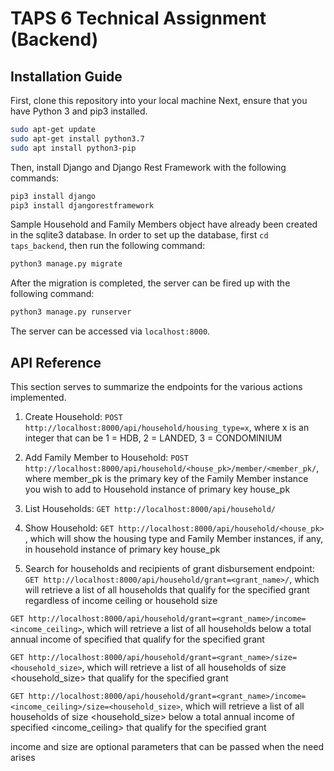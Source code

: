 # TAPS 6 Technical Assignment (Backend)
 
## Installation Guide
First, clone this repository into your local machine
Next, ensure that you have Python 3 and pip3 installed.
```bash
sudo apt-get update 
sudo apt-get install python3.7
sudo apt install python3-pip
```
Then, install Django and Django Rest Framework with the following commands:

```bash
pip3 install django
pip3 install djangorestframework
```

Sample Household and Family Members object have already been created in the sqlite3 database. 
In order to set up the database, first ```cd taps_backend```, then run the following command:

```python
python3 manage.py migrate
```

After the migration is completed, the server can be fired up with the following command:

```python
python3 manage.py runserver
```

The server can be accessed via ```localhost:8000```.

## API Reference

This section serves to summarize the endpoints for the various actions implemented.
1) Create Household: ```POST http://localhost:8000/api/household/housing_type=x```, where x is an integer that can be 1 = HDB, 2 = LANDED, 3 = CONDOMINIUM

2) Add Family Member to Household: ```POST http://localhost:8000/api/household/<house_pk>/member/<member_pk/```, where member_pk is the primary key of the Family Member instance you wish to add to Household instance of primary key house_pk

3) List Households: ```GET http://localhost:8000/api/household/```

4) Show Household: ```GET http://localhost:8000/api/household/<house_pk>``` , which will show the housing type and Family Member instances, if any, in household instance of primary key house_pk

5) Search for households and recipients of grant disbursement endpoint: 
```GET http://localhost:8000/api/household/grant=<grant_name>/```, which will retrieve a list of all households that qualify for the specified grant regardless of income ceiling or household size

```GET http://localhost:8000/api/household/grant=<grant_name>/income=<income_ceiling>```, which will retrieve a list of all households below a total annual income of specified <income ceiling> that qualify for the specified grant
 
```GET http://localhost:8000/api/household/grant=<grant_name>/size=<household_size>```, which will retrieve a list of all households of size <household_size> that qualify for the specified grant 

```GET http://localhost:8000/api/household/grant=<grant_name>/income=<income_ceiling>/size=<household_size>```, which will retrieve a list of all households of size <household_size> below a total annual income of specified <income_ceiling> that qualify for the specified grant 

income and size are optional parameters that can be passed when the need arises
